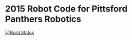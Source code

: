 2015 Robot Code for Pittsford Panthers Robotics
===============================================
[![Build Status](https://travis-ci.org/Pittsford-Robotics-3181/2015Robotics.svg?branch=sirchangealot)](https://travis-ci.org/Pittsford-Robotics-3181/2015Robotics)
